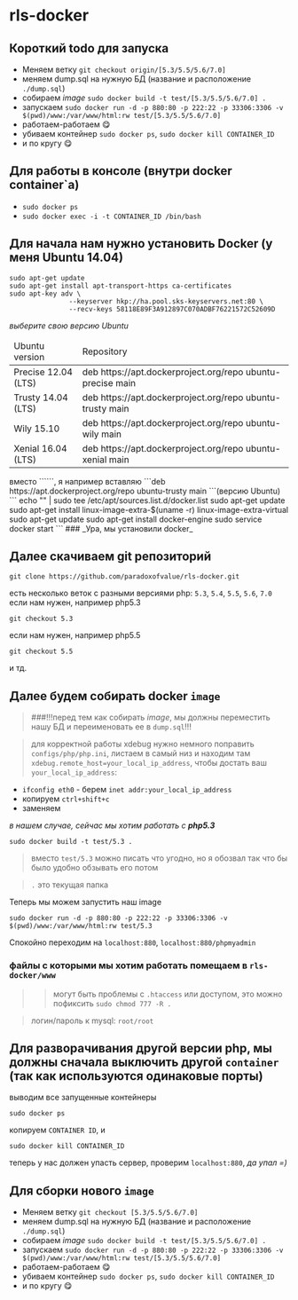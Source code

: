 # rls-docker

## Короткий todo для запуска
* Меняем ветку ```git checkout origin/[5.3/5.5/5.6/7.0]```
* меняем dump.sql на нужную БД (название и расположение ```./dump.sql```)
* собираем _image_ ```sudo docker build -t test/[5.3/5.5/5.6/7.0] .```
* запускаем ```sudo docker run -d -p 880:80 -p 222:22 -p 33306:3306 -v $(pwd)/www:/var/www/html:rw test/[5.3/5.5/5.6/7.0]```
* работаем-работаем :yum:
* убиваем контейнер ```sudo docker ps```, ```sudo docker kill CONTAINER_ID```
* и по кругу :yum:

## Для работы в консоле (внутри docker container\`а)
* ```sudo docker ps```
* ```sudo docker exec -i -t CONTAINER_ID /bin/bash```


## Для начала нам нужно установить Docker (у меня Ubuntu 14.04)
```
sudo apt-get update
sudo apt-get install apt-transport-https ca-certificates
sudo apt-key adv \
               --keyserver hkp://ha.pool.sks-keyservers.net:80 \
               --recv-keys 58118E89F3A912897C070ADBF76221572C52609D
```
_выберите свою версию Ubuntu_
<table>
<thead>
<td>Ubuntu version</td>
<td>Repository</td>
</thead>
<tr>
<td>Precise 12.04 (LTS)</td>
<td>deb https://apt.dockerproject.org/repo ubuntu-precise main</td>
</tr>
<tr>
<td>Trusty 14.04 (LTS)</td>
<td>deb https://apt.dockerproject.org/repo ubuntu-trusty main</td>
</tr>
<tr>
<td>Wily 15.10 </td>
<td>deb https://apt.dockerproject.org/repo ubuntu-wily main</td>
</tr>
<tr>
<td>Xenial 16.04 (LTS) </td>
<td>deb https://apt.dockerproject.org/repo ubuntu-xenial main</td>
</tr>
</table>
вместо ```<REPO>```, я например вставляю ```deb https://apt.dockerproject.org/repo ubuntu-trusty main ```(версию Ubuntu)
```
echo "<REPO>" | sudo tee /etc/apt/sources.list.d/docker.list
sudo apt-get update
sudo apt-get install linux-image-extra-$(uname -r) linux-image-extra-virtual
sudo apt-get update
sudo apt-get install docker-engine
sudo service docker start
```
### _Ура, мы установили docker_

## Далее скачиваем git репозиторий 
```
git clone https://github.com/paradoxofvalue/rls-docker.git
```
есть несколько веток c разными версиями php: ```5.3```, ```5.4```, ```5.5```, ```5.6```, ```7.0```
если нам нужен, например php5.3
```
git checkout 5.3
```
если нам нужен, например php5.5
```
git checkout 5.5
```
и тд.

## Далее будем собирать docker ```image```

> ###!!!перед тем как собирать _image_, мы должны переместить нашу БД и переименовать ее в `dump.sql`!!!

> для корректной работы xdebug нужно немного поправить ```configs/php/php.ini```, листаем в самый низ и находим там ```xdebug.remote_host=your_local_ip_address```, чтобы достать ваш ```your_local_ip_address```:
* ```ifconfig eth0``` - берем ```inet addr:your_local_ip_address```
* копируем ```ctrl+shift+c```
* заменяем

_в нашем случае, сейчас мы хотим работать с **php5.3**_
```
sudo docker build -t test/5.3 .
```
> вместо ```test/5.3``` можно писать что угодно, но я обозвал так что бы было удобно обзывать его потом

> ```.``` это текущая папка

Теперь мы можем запустить наш image
```
sudo docker run -d -p 880:80 -p 222:22 -p 33306:3306 -v $(pwd)/www:/var/www/html:rw test/5.3
```
Спокойно переходим на ```localhost:880```, ```localhost:880/phpmyadmin```

### файлы с которыми мы хотим работать помещаем в ```rls-docker/www```
>> могут быть проблемы с ```.htaccess``` или доступом, это можно пофиксить ```sudo chmod 777 -R .```

> логин/пароль к mysql: ```root/root```

## Для разворачивания другой версии php, мы должны сначала выключить другой ```container``` (так как используются одинаковые порты)
выводим все запущенные контейнеры
```
sudo docker ps
```
копируем ```CONTAINER ID```, и
```
sudo docker kill CONTAINER_ID
```
теперь у нас должен упасть сервер, проверим ```localhost:880```, _да упал =)_
## Для сборки нового ```image```
* Меняем ветку ```git checkout [5.3/5.5/5.6/7.0]```
* меняем dump.sql на нужную БД (название и расположение ```./dump.sql```)
* собираем _image_ ```sudo docker build -t test/[5.3/5.5/5.6/7.0] .```
* запускаем ```sudo docker run -d -p 880:80 -p 222:22 -p 33306:3306 -v $(pwd)/www:/var/www/html:rw test/[5.3/5.5/5.6/7.0]```
* работаем-работаем :yum:
* убиваем контейнер ```sudo docker ps```, ```sudo docker kill CONTAINER_ID```
* и по кругу :yum:
